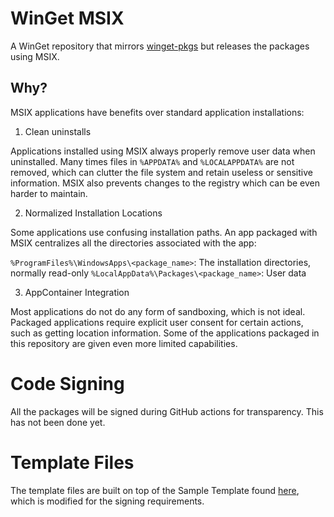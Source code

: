 
# WinGet MSIX

A WinGet repository that mirrors [winget-pkgs][1]
but releases the packages using MSIX.

## Why?

MSIX applications have benefits over standard application installations:

1. Clean uninstalls

Applications installed using MSIX always properly remove user data when uninstalled.
Many times files in `%APPDATA%` and `%LOCALAPPDATA%` are not removed,
which can clutter the file system and retain useless or sensitive information.
MSIX also prevents changes to the registry which can be even harder to maintain.

2. Normalized Installation Locations

Some applications use confusing installation paths.
An app packaged with MSIX centralizes all the directories associated with the app:

`%ProgramFiles%\WindowsApps\<package_name>`: The installation directories, normally read-only
`%LocalAppData%\Packages\<package_name>`: User data

3. AppContainer Integration

Most applications do not do any form of sandboxing, which is not ideal.
Packaged applications require explicit user consent for certain actions, such as getting location information.
Some of the applications packaged in this repository are given even more limited capabilities.

# Code Signing

All the packages will be signed during GitHub actions for transparency.
This has not been done yet.

# Template Files

The template files are built on top of the Sample Template found [here][2], which is modified for the signing requirements.

[1]: https://github.com/microsoft/winget-pkgs
[2]: https://learn.microsoft.com/en-us/windows/msix/packaging-tool/generate-template-file#sample-conversion-template-file

